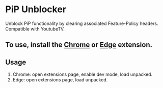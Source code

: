 # PiP Unblocker
Unblock PiP functionality by clearing associated Feature-Policy headers. Compatible with YoutubeTV.

## To use, install the [Chrome](https://chrome.google.com/webstore/detail/pip-unblocker/djjjomidddlggllpialpgkpnkdaeggfa) or [Edge](https://microsoftedge.microsoft.com/addons/detail/pgfngmhkdmmciaegfklbialafkpgmkhh) extension. 


## Usage 
1. Chrome: open extensions page, enable dev mode, load unpacked. 
1. Edge: open extensions page, load unpacked.
